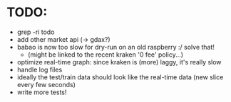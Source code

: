 # TODO:

* grep -ri todo
* add other market api (-> gdax?)
* babao is now too slow for dry-run on an old raspberry :/ solve that!
    * (might be linked to the recent kraken '0 fee' policy...)
* optimize real-time graph: since kraken is (more) laggy, it's really slow
* handle log files
* ideally the test/train data should look like the real-time data (new slice every few seconds)
* write more tests!

